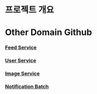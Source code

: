 # 프로젝트 개요

# Other Domain Github
### [Feed Service](https://github.com/iamseung/feed-server)
### [User Service](https://github.com/iamseung/user-server)
### [Image Service](https://github.com/iamseung/image-server)
### [Notification Batch](https://github.com/iamseung/NotificationBatch)

